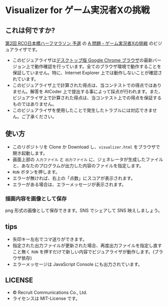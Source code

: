 # Visualizer for ゲーム実況者Xの挑戦
## これは何ですか?
[第2回 RCO日本橋ハーフマラソン 予選](https://rco-contest-2018-qual.contest.atcoder.jp/)
の
[A 問題 - ゲーム実況者Xの挑戦](https://rco-contest-2018-qual.contest.atcoder.jp/tasks/rco_contest_2018_qual_a)
のビジュアライザです。

* このビジュアライザは[デスクトップ版 Google Chrome ブラウザ](https://www.google.co.jp/chrome/browser/desktop/index.html)の最新バージョン上で動作確認を行っています。全てのブラウザ環境で動作することを保証していません。特に、Internet Explorer 上では動作しないことが確認されています。
* このビジュアライザ上で計算された得点は、当コンテストでの得点ではありません。解答を AtCoder 上で提出する事によって採点が行われます。また、ビジュアライザ上で計算された得点は、当コンテスト上での得点を保証するものではありません。
* このビジュアライザを使用したことで発生したトラブルには対応できません。ご了承ください。

## 使い方

* このリポジトリを Clone か Download し、`visualizer.html` をブラウザで開き起動します。
* 画面上部の `入力ファイル` と `出力ファイル` に、ジェネレータが生成したファイルと、あなたのプログラムが出力した内容のファイルを指定します。
* `RUN` ボタンを押します。
* エラーが無ければ、右上の「点数」にスコアが表示されます。
* エラーがある場合は、エラーメッセージが表示されます。

### 描画内容を画像として保存
png 形式の画像として保存できます。SNS でシェアして SNS 映えしましょう。

## tips
* 矢印キー左右でコマ送りができます。
* 指定された出力ファイルが更新された場合、再度出力ファイルを指定し直すこと無く `RUN` を押すだけで新しい内容でビジュアライザが動作します。(ブラウザ依存)
* エラーメッセージは JavaScript Console にも出力されています。

## LICENSE
* &copy; Recruit Communications Co., Ltd.
* ライセンスは MIT-License です。
